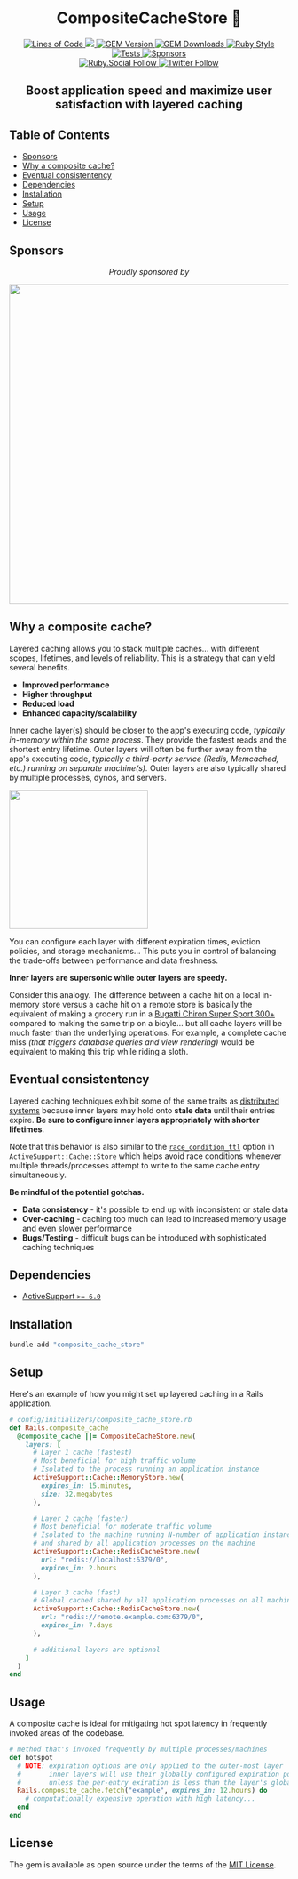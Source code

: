 <p align="center">
  <h1 align="center">CompositeCacheStore 🚀</h1>
  <p align="center">
    <a href="http://blog.codinghorror.com/the-best-code-is-no-code-at-all/">
      <img alt="Lines of Code" src="https://img.shields.io/badge/loc-119-47d299.svg" />
    </a>
    <a href="https://codeclimate.com/github/hopsoft/composite_cache_store/maintainability">
      <img src="https://api.codeclimate.com/v1/badges/80bcd3acced072534a3a/maintainability" />
    </a>
    <a href="https://rubygems.org/gems/composite_cache_store">
      <img alt="GEM Version" src="https://img.shields.io/gem/v/composite_cache_store?color=168AFE&include_prereleases&logo=ruby&logoColor=FE1616">
    </a>
    <a href="https://rubygems.org/gems/composite_cache_store">
      <img alt="GEM Downloads" src="https://img.shields.io/gem/dt/composite_cache_store?color=168AFE&logo=ruby&logoColor=FE1616">
    </a>
    <a href="https://github.com/testdouble/standard">
      <img alt="Ruby Style" src="https://img.shields.io/badge/style-standard-168AFE?logo=ruby&logoColor=FE1616" />
    </a>
    <a href="https://github.com/hopsoft/composite_cache_store/actions/workflows/tests.yml">
      <img alt="Tests" src="https://github.com/hopsoft/composite_cache_store/actions/workflows/tests.yml/badge.svg" />
    </a>
    <a href="https://github.com/sponsors/hopsoft">
      <img alt="Sponsors" src="https://img.shields.io/github/sponsors/hopsoft?color=eb4aaa&logo=GitHub%20Sponsors" />
    </a>
    <br>
    <a href="https://ruby.social/@hopsoft">
      <img alt="Ruby.Social Follow" src="https://img.shields.io/mastodon/follow/000008274?domain=https%3A%2F%2Fruby.social&label=%40hopsoft&style=social">
    </a>
    <a href="https://twitter.com/hopsoft">
      <img alt="Twitter Follow" src="https://img.shields.io/twitter/url?label=%40hopsoft&style=social&url=https%3A%2F%2Ftwitter.com%2Fhopsoft">
    </a>
  </p>
  <h2 align="center">Boost application speed and maximize user satisfaction with layered caching</h2>
</p>

<!-- Tocer[start]: Auto-generated, don't remove. -->

## Table of Contents

  - [Sponsors](#sponsors)
  - [Why a composite cache?](#why-a-composite-cache)
  - [Eventual consistentency](#eventual-consistentency)
  - [Dependencies](#dependencies)
  - [Installation](#installation)
  - [Setup](#setup)
  - [Usage](#usage)
  - [License](#license)

<!-- Tocer[finish]: Auto-generated, don't remove. -->

## Sponsors

<p align="center">
  <em>Proudly sponsored by</em>
</p>
<p align="center">
  <a href="https://www.clickfunnels.com?utm_source=hopsoft&utm_medium=open-source&utm_campaign=composite_cache_store">
    <img src="https://images.clickfunnel.com/uploads/digital_asset/file/176632/clickfunnels-dark-logo.svg" width="575" />
  </a>
</p>

## Why a composite cache?

Layered caching allows you to stack multiple caches... with different scopes, lifetimes, and levels of reliability.
This is a strategy that can yield several benefits.

- __Improved performance__
- __Higher throughput__
- __Reduced load__
- __Enhanced capacity/scalability__

Inner cache layer(s) should be closer to the app's executing code, _typically in-memory within the same process_.
They provide the fastest reads and the shortest entry lifetime.
Outer layers will often be further away from the app's executing code,
_typically a third-party service (Redis, Memcached, etc.) running on separate machine(s)._
Outer layers are also typically shared by multiple processes, dynos, and servers.

<img height="250" src="https://ik.imagekit.io/hopsoft/composite_cache_store_jnHZcjAuK.svg?updatedAt=1679445477496" />

You can configure each layer with different expiration times, eviction policies, and storage mechanisms...
This puts you in control of balancing the trade-offs between performance and data freshness.

__Inner layers are supersonic while outer layers are speedy.__

Consider this analogy.
The difference between a cache hit on a local in-memory store versus a cache hit on a remote store
is basically the equivalent of making a grocery run in a
[Bugatti Chiron Super Sport 300+](https://www.bugatti.com/models/chiron-models/chiron-super-sport-300/)
compared to making the same trip on a bicyle... but all cache layers will be much faster than the underlying operations.
For example, a complete cache miss _(that triggers database queries and view rendering)_ would be equivalent to making this trip while riding a sloth.

## Eventual consistentency

Layered caching techniques exhibit some of the same traits as [distributed systems](https://en.wikipedia.org/wiki/Eventual_consistency)
because inner layers may hold onto __stale data__ until their entries expire.
__Be sure to configure inner layers appropriately with shorter lifetimes__.

Note that this behavior is also similar to the
[`race_condition_ttl`](https://api.rubyonrails.org/classes/ActiveSupport/Cache/Store.html#method-i-fetch-label-Options)
option in `ActiveSupport::Cache::Store` which helps avoid race conditions whenever multiple threads/processes attempt to write to the same cache entry simultaneously.

__Be mindful of the potential gotchas.__

- __Data consistency__ - it's possible to end up with inconsistent or stale data
- __Over-caching__ - caching too much can lead to increased memory usage and even slower performance
- __Bugs/Testing__ - difficult bugs can be introduced with sophisticated caching techniques

## Dependencies

- [ActiveSupport `>= 6.0`](https://github.com/rails/rails/tree/main/activesupport)

## Installation

```sh
bundle add "composite_cache_store"
```

## Setup

Here's an example of how you might set up layered caching in a Rails application.

```ruby
# config/initializers/composite_cache_store.rb
def Rails.composite_cache
  @composite_cache ||= CompositeCacheStore.new(
    layers: [
      # Layer 1 cache (fastest)
      # Most beneficial for high traffic volume
      # Isolated to the process running an application instance
      ActiveSupport::Cache::MemoryStore.new(
        expires_in: 15.minutes,
        size: 32.megabytes
      ),

      # Layer 2 cache (faster)
      # Most beneficial for moderate traffic volume
      # Isolated to the machine running N-number of application instances,
      # and shared by all application processes on the machine
      ActiveSupport::Cache::RedisCacheStore.new(
        url: "redis://localhost:6379/0",
        expires_in: 2.hours
      ),

      # Layer 3 cache (fast)
      # Global cached shared by all application processes on all machines
      ActiveSupport::Cache::RedisCacheStore.new(
        url: "redis://remote.example.com:6379/0",
        expires_in: 7.days
      ),

      # additional layers are optional
    ]
  )
end
```

## Usage

A composite cache is ideal for mitigating hot spot latency in frequently invoked areas of the codebase.

```ruby
# method that's invoked frequently by multiple processes/machines
def hotspot
  # NOTE: expiration options are only applied to the outer-most layer
  #       inner layers will use their globally configured expiration policy
  #       unless the per-entry exiration is less than the layer's global policy
  Rails.composite_cache.fetch("example", expires_in: 12.hours) do
    # computationally expensive operation with high latency...
  end
end
```

## License

The gem is available as open source under the terms of the [MIT License](https://opensource.org/licenses/MIT).
